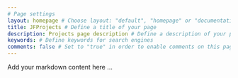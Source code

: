 ```yaml
---
# Page settings
layout: homepage # Choose layout: "default", "homepage" or "documentation-archive"
title: JFProjects # Define a title of your page
description: Projects page description # Define a description of your page
keywords: # Define keywords for search engines
comments: false # Set to "true" in order to enable comments on this page. Make sure you properly setup "disqus_forum_shortname" variable in "_config.yml"
---
```


Add your markdown content here ...
